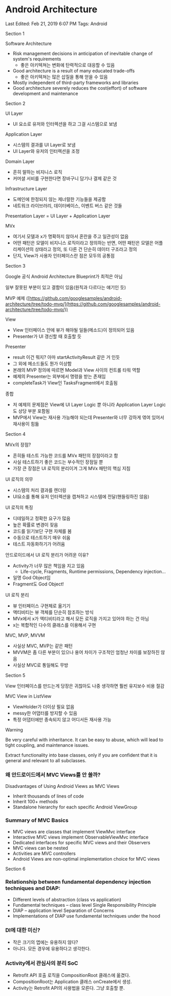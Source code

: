 # Android Architecture

Last Edited: Feb 21, 2019 6:07 PM
Tags: Android

Section 1

Software Architecture

- Risk management decisions in anticipation of inevitable change of system's requirements
    - 좋은 아키텍쳐는 변화에 탄력적으로 대응할 수 있음
- Good architecture is a result of many educated trade-offs
    - 좋은 아키텍쳐는 많은 삽질을 통해 얻을 수 있음
- Mostly independent of third-party frameworks and libraries
- Good architecture severely reduces the cost(effort) of software development and maintenance

Section 2

UI Layer

- UI 요소로 유저와 인터렉션을 하고 그걸 시스템으로 보냄

Application Layer

- 시스템의 결과를 UI Layer로 보냄
- UI Layer와 유저의 인터렉션을 조정

Domain Layer

- 흔히 말하는 비지니스 로직
- 커머셜 서비를 구현한다면 장바구니 담기나 결제 같은 것

Infrastructure Layer

- 도메인에 한정되지 않는 제너럴한 기능들을 제공함
- 네트워크 라이브러리, 데이터베이스, 이벤트 버스 같은 것들

Presentation Layer = UI Layer + Application Layer

MVx

- 여기서 모델과 x가 명확하지 않아서 혼란을 주고 일관성이 없음
- 어떤 패턴은 모델이 비지니스 로직이라고 정의하는 반면, 어떤 패턴은 모델은 어플리케이션의 상태라고 정의, 또 다른 건 단순히 데이터 구조라고 정의
- 단지, View가 사용자 인터페이스란 점은 모두의 공통점

Section 3

Google 공식 Android Architecture Blueprint가 최적은 아님

일부 잘못된 부분이 있고 결함이 있음(원칙과 다르다는 얘기인 듯)

MVP 예제
([https://github.com/googlesamples/android-architecture/tree/todo-mvp/](https://github.com/googlesamples/android-architecture/tree/todo-mvp/))

View

- View 인터페이스 안에 뷰가 해야될 일들(메소드)이 정의되어 있음
- Presenter가 UI 갱신할 때 호출할 듯

Presenter

- result 이건 뭐지? 아마 startActivityResult 같은 거 인듯
- 그 외에 메소드들도 뭔가 이상함
- 본래의 MVP 정의에 따르면 Model과 View 사이의 컨트롤 타워 역할
- 예제의 Presenter는 외부에서 명령을 받는 존재임
- completeTask가 View인 TasksFragment에서 호출됨

종합

- 저 예제의 문제점은 View에 UI Layer Logic 뿐 아니라 Application Layer Logic도 상당 부분 포함됨
- MVP에서 View는 재사용 가능해야 되는데 Presenter와 너무 강하게 엮여 있어서 재사용이 힘듦

Section 4

MVx의 장점?

- 흔히들 테스트 가능한 코드를 MVx 패턴의 장점이라고 함
- 사실 테스트하기 좋은 코드는 부수적인 장점일 뿐
- 가장 큰 장점은 UI 로직의 분리이겨 그게 MVx 패턴의 핵심 지침

UI 로직의 의무

- 시스템의 처리 결과를 렌더링
- UI요소를 통해 유저 인터렉션을 캡쳐하고 시스템에 전달(핸들링하진 않음)

UI 로직의 특징

- 디테일하고 정확한 요구가 많음
- 높은 확률로 변경이 잦음
- 코드를 읽기보단 구현 자체를 봄
- 수동으로 테스트하기 매우 쉬움
- 테스트 자동화하기가 어려움

안드로이드에서 UI 로직 분리가 어려운 이유?

- Activity가 너무 많은 책임을 지고 있음
    - Life-cycle, Fragments, Runtime permissions, Dependency injection...
- 일명 God Object임
- Fragment도 God Object!

UI 로직 분리

- 뷰 인터페이스 구현체로 옮기기
- 액티비티는 뷰 객체를 단순히 참조하는 방식
- MVx에서 x가 액티비티라고 해서 모든 로직을 가지고 있어야 하는 건 아님
- x는 복합적인 다수의 클래스를 이용해서 구현

MVC, MVP, MVVM

- 사실상 MVC, MVP는 같은 패턴
- MVVM은 좀 다른 부분이 있으나 용어 차이가 구조적인 엄청난 차이를 보장하진 않음
- 사실상 MVC로 통일해도 무방

Section 5

View 인터페이스를 만드는게 당장은 귀찮아도 나중 생각하면 훨씬 유지보수 비용 절감

MVC View in ListView

- ViewHolder가 더이상 필요 없음
- messy한 어댑터를 방지할 수 있음
- 특정 어댑터에만 종속되지 않고 어디서든 재사용 가능

Warning 

Be very careful with inheritance. It can be easy to abuse, which will lead to tight coupling, and maintenance issues.

Extract functionality into base classes, only if you are confident that it is general and relevant to all subclasses.

### 왜 안드로이드에서 MVC Views를 안 쓸까?

Disadvantages of Using Android Views as MVC Views

- Inherit thousands of lines of code
- Inherit 100+ methods
- Standalone hierarchy for each specific Android ViewGroup

### Summary of MVC Basics

- MVC views are classes that implement ViewMvc interface
- Interactive MVC views implement ObservableViewMvc interface
- Dedicated interfaces for specific MVC views and their Observers
- MVC views can be nested
- Activities are MVC controllers
- Android Views are non-optimal implementation choice for MVC views

Section 6

### Relationship between fundamental dependency injection techniques and DIAP:

- Different levels of abstraction (class vs application)
- Fundamental techniques – class level Single Responsibility Principle
- DIAP – application level Separation of Concerns
- Implementations of DIAP use fundamental techniques under the hood

### DI에 대한 미신?

- 작은 크기의 앱에는 유용하지 않다?
- 아니다. 모든 경우에 유용하다고 생각한다.

### Activity에서 관심사의 분리 SoC

- Retrofit API 호출 로직을 CompositionRoot 클래스에 옮겼다.
- CompositionRoot는 Application 클래스 onCreate에서 생성.
- Activity는 Retrofit API의 사용법을 모른다. 그냥 호출할 뿐.